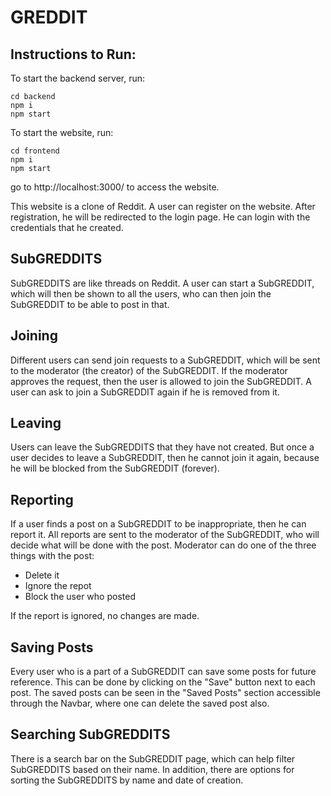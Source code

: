 # GREDDIT

## Instructions to Run:

To start the backend server, run:
```
cd backend
npm i
npm start
```

To start the website, run:
```
cd frontend
npm i
npm start
```

go to http://localhost:3000/ to access the website.

This website is a clone of Reddit. A user can register on the website. After registration, he will be redirected to the login page. He can login with the credentials that he created.

## SubGREDDITS

SubGREDDITS are like threads on Reddit. A user can start a SubGREDDIT, which will then be shown to all the users, who can then join the SubGREDDIT to be able to post in that. 

## Joining

Different users can send join requests to a SubGREDDIT, which will be sent to the moderator (the creator) of the SubGREDDIT. If the moderator approves the request, then the user is allowed to join the SubGREDDIT. A user can ask to join a SubGREDDIT again if he is removed from it.

## Leaving

Users can leave the SubGREDDITS that they have not created. But once a user decides to leave a SubGREDDIT, then he cannot join it again, because he will be blocked from the SubGREDDIT (forever).

## Reporting

If a user finds a post on a SubGREDDIT to be inappropriate, then he can report it. All reports are sent to the moderator of the SubGREDDIT, who will decide what will be done with the post. Moderator can do one of the three things with the post:
* Delete it
* Ignore the repot
* Block the user who posted

If the report is ignored, no changes are made. 

## Saving Posts

Every user who is a part of a SubGREDDIT can save some posts for future reference. This can be done by clicking on the "Save" button next to each post. The saved posts can be seen in the "Saved Posts" section accessible through the Navbar, where one can delete the saved post also.

## Searching SubGREDDITS

There is a search bar on the SubGREDDIT page, which can help filter SubGREDDITS based on their name. In addition, there are options for sorting the SubGREDDITS by name and date of creation.

